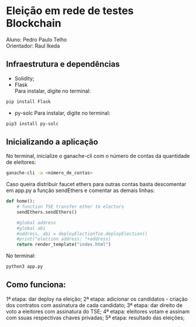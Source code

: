 # Eleição em rede de testes Blockchain
Aluno: Pedro Paulo Telho <br/>
Orientador: Raul Ikeda <br/>

## Infraestrutura e dependências

- Solidity; <br/>
- Flask <br/>
Para instalar, digite no terminal: <br/>
```bash
pip install Flask
```

- py-solc
Para instalar, digite no terminal: <br/>
```bash
pip3 install py-solc
```

## Inicializando a aplicação
No terminal, inicialize o ganache-cli com o número de contas da quantidade de eleitores: <br/>
```bash
ganache-cli -a <número_de_contas>
```

Caso queira distribuir faucet ethers para outras contas basta descomentar em app.py a função sendEthers e comentar as demais linhas: <br/>
```python
def home():
    # function TSE transfer ether to electors
    sendEthers.sendEthers()

    #global address
    #global abi
    #address, abi = deployElectionTse.deployElection()
    #print("election address: "+address)
    return render_template("index.html")
```
No terminal:
```bash
python3 app.py
```

## Como funciona:
1ª etapa: dar deploy na eleição;
2ª etapa: adicionar os candidatos - criação dos contratos com assinatura de cada candidato;
3ª etapa: dar direito de voto a eleitores com assinatura do TSE;
4ª etapa: eleitores votam e assinam com ssuas respectivas chaves privadas;
5ª etapa: resultado das eleições;
